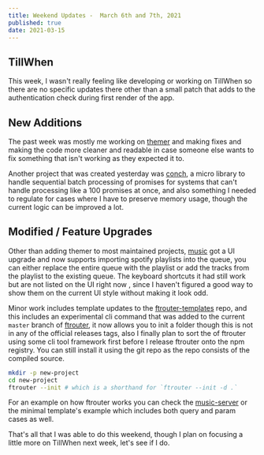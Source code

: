 ```yaml
---
title: Weekend Updates -  March 6th and 7th, 2021
published: true
date: 2021-03-15
---
```


## TillWhen

This week, I wasn't really feeling like developing or working on TillWhen so there are no specific updates there other than a small patch that adds to
the authentication check during first render of the app.

## New Additions

The past week was mostly me working on [themer](https://themer.barelyhuman.dev/) and making fixes and making the code more cleaner and readable in case
someone else wants to fix something that isn't working as they expected it to.

Another project that was created yesterday was [conch](https://github.com/barelyhuman/conch), a micro library to handle sequential batch processing of
promises for systems that can't handle processing like a 100 promises at once, and also something I needed to regulate for cases where I have to
preserve memory usage, though the current logic can be improved a lot.

## Modified / Feature Upgrades

Other than adding themer to most maintained projects, [music](https://music.reaper.im) got a UI upgrade and now supports importing spotify playlists
into the queue, you can either replace the entire queue with the playlist or add the tracks from the playlist to the existing queue. The keyboard
shortcuts it had still work but are not listed on the UI right now , since I haven't figured a good way to show them on the current UI style without
making it look odd.

Minor work includes template updates to the [ftrouter-templates](https://github.com/barelyhuman/ftrouter-templates) repo, and this includes an
experimental cli command that was added to the current `master` branch of [ftrouter](https://github.com/barelyhuman/ftrouter), it now allows you to
init a folder though this is not in any of the official releases tags, also I finally plan to sort the of ftrouter using some cli tool framework first
before I release ftrouter onto the npm registry. You can still install it using the git repo as the repo consists of the compiled source.

```sh
mkdir -p new-project
cd new-project
ftrouter --init # which is a shorthand for `ftrouter --init -d .`
```

For an example on how ftrouter works you can check the [music-server](https://github.com/barelyhuman/music-server) or the minimal template's example
which includes both query and param cases as well.

That's all that I was able to do this weekend, though I plan on focusing a little more on TillWhen next week, let's see if I do.
